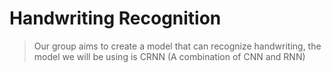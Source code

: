 # Handwriting Recognition

>Our group aims to create a model that can recognize handwriting, the model we will be using is CRNN (A combination of CNN and RNN)

